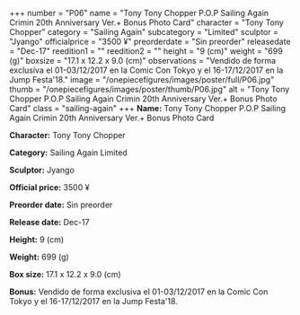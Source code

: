 +++
number = "P06"
name = "Tony Tony Chopper P.O.P Sailing Again Crimin 20th Anniversary Ver.&#43; Bonus Photo Card"
character = "Tony Tony Chopper"
category = "Sailing Again"
subcategory = "Limited"
sculptor = "Jyango"
officialprice = "3500 ¥"
preorderdate = "Sin preorder"
releasedate = "Dec-17"
reedition1 = ""
reedition2 = ""
height = "9 (cm)"
weight = "699 (g)"
boxsize = "17.1 x 12.2 x 9.0 (cm)"
observations = "Vendido de forma exclusiva el 01-03/12/2017 en la Comic Con Tokyo y el 16-17/12/2017 en la Jump Festa&#39;18."
image = "/onepiecefigures/images/poster/full/P06.jpg"
thumb = "/onepiecefigures/images/poster/thumb/P06.jpg"
alt = "Tony Tony Chopper P.O.P Sailing Again Crimin 20th Anniversary Ver.&#43; Bonus Photo Card"
class = "sailing-again"
+++
**Name:** Tony Tony Chopper P.O.P Sailing Again Crimin 20th Anniversary Ver.&#43; Bonus Photo Card

**Character:** Tony Tony Chopper

**Category:** Sailing Again  Limited 

**Sculptor:** Jyango

**Official price:** 3500 ¥

**Preorder date:** Sin preorder

**Release date:** Dec-17

**Height:** 9 (cm)

**Weight:** 699 (g)

**Box size:** 17.1 x 12.2 x 9.0 (cm)

**Bonus:** Vendido de forma exclusiva el 01-03/12/2017 en la Comic Con Tokyo y el 16-17/12/2017 en la Jump Festa&#39;18.